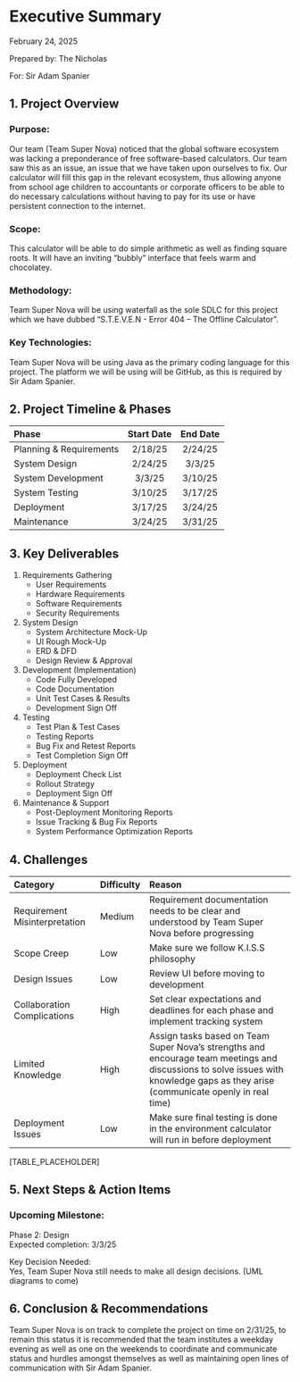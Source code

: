 # Executive Summary
February 24, 2025

Prepared by: The Nicholas

For: Sir Adam Spanier

## 1. Project Overview

### Purpose: 

Our team (Team Super Nova) noticed that the global software ecosystem was lacking a preponderance of free software-based calculators.  Our team saw this as an issue, an issue that we have taken upon ourselves to fix.  Our calculator will fill this gap in the relevant ecosystem, thus allowing anyone from school age children to accountants or corporate officers to be able to do necessary calculations without having to pay for its use or have persistent connection to the internet.

### Scope:
This calculator will be able to do simple arithmetic as well as finding square roots.  It will have an inviting “bubbly” interface that feels warm and chocolatey.

### Methodology:
Team Super Nova will be using waterfall as the sole SDLC for this project which we have dubbed “S.T.E.V.E.N - Error 404 – The Offline Calculator”.

### Key Technologies:
Team Super Nova will be using Java as the primary coding language for this project.  The platform we will be using will be GitHub, as this is required by Sir Adam Spanier.

## 2. Project Timeline & Phases


| Phase                   | Start Date | End Date |
| :---------------------- | :--------: | :------: |
| Planning & Requirements | 2/18/25    | 2/24/25  |
| System Design           | 2/24/25    | 3/3/25   |
| System Development      | 3/3/25     | 3/10/25  |
| System Testing          | 3/10/25    | 3/17/25  |
| Deployment              | 3/17/25    | 3/24/25  |
| Maintenance             | 3/24/25    | 3/31/25  |


## 3. Key Deliverables

1. Requirements Gathering
    - User Requirements
    - Hardware Requirements
    - Software Requirements
    - Security Requirements
2. System Design
    - System Architecture Mock-Up
    - UI Rough Mock-Up
    - ERD & DFD
    - Design Review & Approval
3. Development (Implementation)
    - Code Fully Developed
    - Code Documentation
    - Unit Test Cases & Results
    - Development Sign Off
4. Testing
    - Test Plan & Test Cases
    - Testing Reports
    - Bug Fix and Retest Reports
    - Test Completion Sign Off
5. Deployment
    - Deployment Check List
    - Rollout Strategy
    - Deployment Sign Off
6. Maintenance & Support
    - Post-Deployment Monitoring Reports
    - Issue Tracking & Bug Fix Reports
    - System Performance Optimization Reports


## 4. Challenges

| Category | Difficulty | Reason |
| :------- | :--------- | :----- |
| Requirement Misinterpretation | Medium | Requirement documentation needs to be clear and understood by Team Super Nova before progressing |
| Scope Creep | Low | Make sure we follow K.I.S.S philosophy |
| Design Issues | Low | Review UI before moving to development |
| Collaboration Complications | High | Set clear expectations and deadlines for each phase and implement tracking system |
| Limited Knowledge | High | Assign tasks based on Team Super Nova’s strengths and encourage team meetings and discussions to solve issues with knowledge gaps as they arise (communicate openly in real time) |
| Deployment Issues | Low | Make sure final testing is done in the environment calculator will run in before deployment |

[TABLE_PLACEHOLDER]

## 5. Next Steps & Action Items

### Upcoming Milestone:
Phase 2: Design<br>
Expected completion: 3/3/25

Key Decision Needed: <br>
    Yes, Team Super Nova still needs to make all design decisions. (UML diagrams to come)



## 6. Conclusion & Recommendations

Team Super Nova is on track to complete the project on time on 2/31/25, to remain this status it is recommended that the team institutes a weekday evening as well as one on the weekends to coordinate and communicate status and hurdles amongst themselves as well as maintaining open lines of communication with Sir Adam Spanier.
